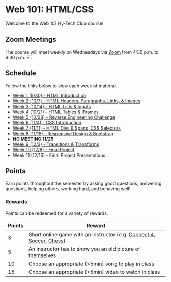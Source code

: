 # Web 101: HTML/CSS
Welcome to the Web 101 Hy-Tech Club course!

## Zoom Meetings
The course will meet weekly on Wednesdays via [Zoom]() from 4:30 p.m. to 6:30 p.m. ET.

## Schedule
Follow the links below to view each week of material.

- [Week 1 (9/30) - HTML Introduction](Week01/StudentDesc.md)
- [Week 2 (10/7) - HTML Headers, Paragraphs, Links, & Images](Week02/StudentDesc.md)
- [Week 3 (10/14) - HTML Lists & Inputs](Week03/StudentDesc.md)
- [Week 4 (10/21) - HTML Tables & IFrames](Week04/StudentDesc.md)
- [Week 5 (10/28) - Reverse Engineering Challenge](Week05/ReverseEngineeringChallenge.md)
- [Week 6 (11/4) - CSS Introduction](Week06/StudentDesc.md)
- [Week 7 (11/11) - HTML Divs & Spans, CSS Selectors](Week07/StudentDesc.md)
- [Week 8 (11/18) - Responsive Design & Bootstrap](Week08/StudentDesc.md)
- **NO MEETING 11/25**
- [Week 9 (12/2) - Transitions & Transforms](Week09/StudentDesc.md)
- [Week 10 (12/9) - Final Project](Week11/StudentDesc.md)
- Week 11 (12/16) - Final Project Presentations

## Points
Earn points throughout the semester by asking good questions, answering questions, helping others, working hard, and behaving well!

### Rewards
Points can be redeemed for a variety of rewards.

| Points | Reward |
| -- | -- |
| 3 | Short online game with an instructor (e.g. [Connect 4](https://www.mathsisfun.com/games/connect4.html), [Soccer](https://www.agame.com/game/1-on-1-soccer-classic), [Chess](https://lichess.org/setup/friend)) |
| 5 | An instructor has to show you an old picture of themselves |
| 10 | Choose an appropriate (<5min) song to play in class |
| 15 | Choose an appropriate (<5min) video to watch in class |